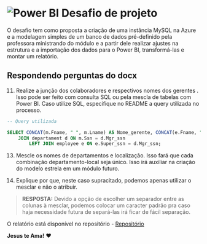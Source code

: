 # ![Power BI](https://upload.wikimedia.org/wikipedia/commons/thumb/c/cf/New_Power_BI_Logo.svg/29px-New_Power_BI_Logo.svg.png) Desafio de projeto

O desafio tem como proposta a criação de uma instância MySQL na Azure e a modelagem simples de um banco de dados pré-definido pela professora ministrando do módulo e a partir dele realizar ajustes na estrutura e a importação dos dados para o Power BI, transformá-las e montar um relatório.

## Respondendo perguntas do docx

11.	Realize a junção dos colaboradores e respectivos nomes dos gerentes . Isso pode ser feito com consulta SQL ou pela mescla de tabelas com Power BI. Caso utilize SQL, especifique no README a query utilizada no processo.
~~~SQL
-- Query utilizada

SELECT CONCAT(m.Fname, " ", m.Lname) AS Nome_gerente, CONCAT(e.Fname, " ", e.Lname) AS Nome_colaborador FROM employee m
	JOIN departament d ON m.Ssn = d.Mgr_ssn
		LEFT JOIN employee e ON e.Super_ssn = d.Mgr_ssn;
~~~

13.	Mescle os nomes de departamentos e localização. Isso fará que cada combinação departamento-local seja único. Isso irá auxiliar na criação do modelo estrela em um módulo futuro. 

14.	Explique por que, neste caso supracitado, podemos apenas utilizar o mesclar e não o atribuir. 

> **RESPOSTA:** Devido a opção de escolher um separador entre as colunas à mesclar, podemos colocar um caracter padrão pra caso haja necessidade futura de separá-las irá ficar de fácil separação.

O relatório está disponível no repositório - [Repositório](https://github.com/KevinSRodrigues/desafio-projeto-DIO.git)

**Jesus te Ama!** ❤️​